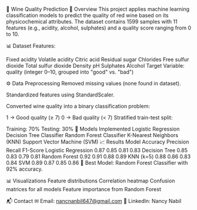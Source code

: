 🍷 Wine Quality Prediction
📌 Overview
This project applies machine learning classification models to predict the quality of red wine based on its physicochemical attributes. The dataset contains 1599 samples with 11 features (e.g., acidity, alcohol, sulphates) and a quality score ranging from 0 to 10.

📊 Dataset
Features:

Fixed acidity
Volatile acidity
Citric acid
Residual sugar
Chlorides
Free sulfur dioxide
Total sulfur dioxide
Density
pH
Sulphates
Alcohol
Target Variable: quality (integer 0–10, grouped into "good" vs. "bad")

⚙ Data Preprocessing
Removed missing values (none found in dataset).

Standardized features using StandardScaler.

Converted wine quality into a binary classification problem:

1 → Good quality (≥ 7)
0 → Bad quality (< 7)
Stratified train-test split:

Training: 70%
Testing: 30%
🤖 Models Implemented
Logistic Regression
Decision Tree Classifier
Random Forest Classifier
K-Nearest Neighbors (KNN)
Support Vector Machine (SVM)
📈 Results
Model	Accuracy	Precision	Recall	F1-Score
Logistic Regression	0.87	0.85	0.81	0.83
Decision Tree	0.85	0.83	0.79	0.81
Random Forest	0.92	0.91	0.88	0.89
KNN (k=5)	0.88	0.86	0.83	0.84
SVM	0.89	0.87	0.85	0.86
📌 Best Model: Random Forest Classifier with 92% accuracy.

📊 Visualizations
Feature distributions
Correlation heatmap
Confusion matrices for all models
Feature importance from Random Forest

📬 Contact
✉ Email: nancnanbil647@gmail.com
🔗 LinkedIn: Nancy Nabil
